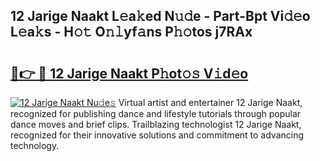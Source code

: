 ## 12 Jarige Naakt L𝚎a𝚔ed N𝚞𝚍e - Part-Bpt Vi𝚍𝚎o L𝚎a𝚔s - H𝚘𝚝 O𝚗𝚕yf𝚊ns P𝚑𝚘tos j7RAx

# <h2><a href="http://kf0324k.oniu.top/?m=12+Jarige+Naakt">🔗👉 🔴 12 Jarige Naakt P𝚑ot𝚘𝚜 V𝚒d𝚎o</a></h2>

[![12 Jarige Naakt Nu𝚍e𝚜](https://i.imgur.com/0qMVB7G.gif)](http://kf0324k.oniu.top/?m=12+Jarige+Naakt)
Virtual artist and entertainer 12 Jarige Naakt, recognized for publishing dance and lifestyle tutorials through popular dance moves and brief clips. Trailblazing technologist 12 Jarige Naakt, recognized for their innovative solutions and commitment to advancing technology.  
